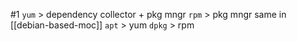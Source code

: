 #1
`yum` > dependency collector + pkg mngr
	`rpm` > pkg mngr
	 same in [[debian-based-moc]]
		`apt` > yum
			`dpkg` > rpm